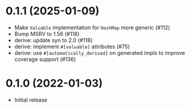 # 0.1.1 (2025-01-09)

- Make `Valuable` implementation for `HashMap` more generic (#112)
- Bump MSRV to 1.56 (#118)
- derive: update syn to 2.0 (#118)
- derive: implement `#[valuable]` attributes (#75)
- derive: use `#[automatically_derived]` on generated impls to improve coverage support (#136)

# 0.1.0 (2022-01-03)

- Initial release
